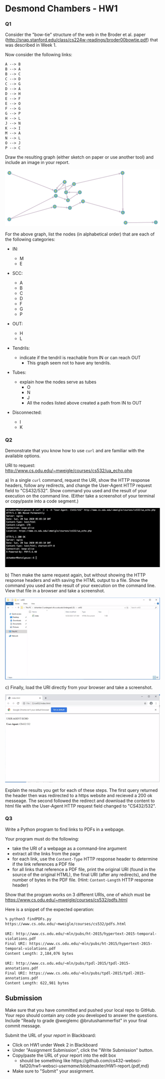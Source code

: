 # Desmond Chambers - HW1
### Q1
Consider the "bow-tie" structure of the web in the Broder et al. paper (http://snap.stanford.edu/class/cs224w-readings/broder00bowtie.pdf) that was described in Week 1. 

Now consider the following links:

    A --> B
    B --> A
    B --> C
    C --> D
    C --> G
    D --> A
    D --> H
    E --> F
    E --> O
    F --> G
    G --> P
    H --> L
    J --> N
    K --> I
    M --> A
    N --> L
    O --> J
    P --> C

Draw the resulting graph (either sketch on paper or use another tool) and include an image in your report.

![alt text](graph.png "graph")

For the above graph, list the nodes (in alphabetical order) that are each of the following categories:
* IN: 
    * M
    * E
* SCC: 
    * A
    * B
    * C
    * D
    * F
    * G
    * P

* OUT: 
    * H
    * L
* Tendrils: 
    * indicate if the tendril is reachable from IN or can reach OUT
        * This graph seem not to have any tendrils.
* Tubes: 
    * explain how the nodes serve as tubes
        * O
        * N
        * J
        * All the nodes listed above created a path from IN to OUT
    
* Disconnected:
    * I
    * K
    
    
### Q2
Demonstrate that you know how to use `curl` and are familiar with the available options.

URI to request: http://www.cs.odu.edu/~mweigle/courses/cs532/ua_echo.php

a) In a single `curl` command, request the URI, show the HTTP response headers, follow any redirects, and change the User-Agent HTTP request field to "CS432/532".  Show command you used and the result of your execution on the command line.  (Either take a screenshot of your terminal or copy/paste into a code segment.)

![alt text](Q2a.png "Q2a")

b) Then make the same request again, but without showing the HTTP response headers and with saving the HTML output to a file.  Show the command you used and the result of your execution on the command line. View that file in a browser and take a screenshot.

![alt text](Q2b.png "Q2b")

c) Finally, load the URI directly from your browser and take a screenshot.

![alt text](Q2c.png "Q2c")

Explain the results you get for each of these steps.
The first query returned the header then was redirected to a https website and recieved a 200 ok messeage. The second followed the redirect and download the content to html file with the User-Agent HTTP request field changed to "CS432/532".

### Q3
Write a Python program to find links to PDFs in a webpage.

Your program must do the following:
* take the URI of a webpage as a command-line argument
* extract all the links from the page
* for each link, use the `Content-Type` HTTP response header to determine if the link references a PDF file
* for all links that reference a PDF file, print the original URI (found in the source of the original HTML), the final URI (after any redirects), and the number of bytes in the PDF file. (Hint: `Content-Length` HTTP response header)

Show that the program works on 3 different URIs, one of which must be https://www.cs.odu.edu/~mweigle/courses/cs532/pdfs.html

Here is a snippet of the expected operation:

```
% python3 findPDFs.py https://www.cs.odu.edu/~mweigle/courses/cs532/pdfs.html

URI: http://www.cs.odu.edu/~mln/pubs/ht-2015/hypertext-2015-temporal-violations.pdf
Final URI: https://www.cs.odu.edu/~mln/pubs/ht-2015/hypertext-2015-temporal-violations.pdf
Content Length: 2,184,076 bytes

URI: http://www.cs.odu.edu/~mln/pubs/tpdl-2015/tpdl-2015-annotations.pdf
Final URI: https://www.cs.odu.edu/~mln/pubs/tpdl-2015/tpdl-2015-annotations.pdf
Content Length: 622,981 bytes
```

## Submission

Make sure that you have committed and pushed your local repo to GitHub.  Your repo should contain any code you developed to answer the questions.  Include "Ready to grade @weiglemc @brutushammerfist" in your final commit message. 

Submit the URL of your *report* in Blackboard:

* Click on HW1 under Week 2 in Blackboard
* Under "Assignment Submission", click the "Write Submission" button.
* Copy/paste the URL of your report into the edit box
  * should be something like https<nolink>://github.com/cs432-websci-fall20/hw1-websci-*username*/blob/master/HW1-report.{pdf,md}
* Make sure to "Submit" your assignment.